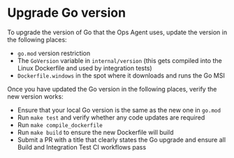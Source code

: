 # Upgrade Go version

To upgrade the version of Go that the Ops Agent uses, update the version in the following places:

* `go.mod` version restriction
* The `GoVersion` variable in `internal/version` (this gets compiled into the Linux Dockerfile and used by integration tests)
* `Dockerfile.windows` in the spot where it downloads and runs the Go MSI

Once you have updated the Go version in the following places, verify the new version works:

* Ensure that your local Go version is the same as the new one in `go.mod` 
* Run `make test` and verify whether any code updates are required
* Run `make compile_dockerfile`
* Run `make build` to ensure the new Dockerfile will build
* Submit a PR with a title that clearly states the Go upgrade and ensure all Build and Integration Test CI workflows pass